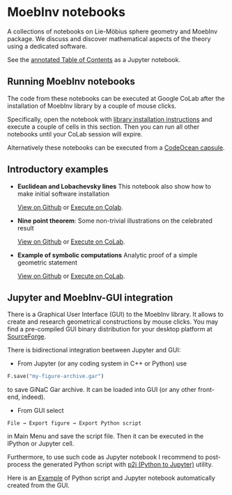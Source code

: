 # MoebInv notebooks
A collections of notebooks on Lie-Möbius sphere geometry and MoebInv package. We discuss and discover mathematical aspects of the theory using a dedicated software.

See the [annotated Table of Contents](https://github.com/vvkisil/MoebInv-notebooks/blob/master/Table%20of%20contents.ipynb) as a Jupyter notebook.


## Running MoebInv notebooks
The code from these notebooks can be executed at Google CoLab after the installation of MoebInv library by a couple of mouse clicks.

Specifically, open the notebook with [library installation instructions](https://colab.research.google.com/github/vvkisil/MoebInv-notebooks/blob/master/Introduction/Euclidean_and_Lobachevsky_lines.ipynb#Installing-required-software) and execute a couple of cells in this section. Then you can run all other notebooks until your CoLab session will expire.

Alternatively these notebooks can be executed from  a [CodeOcean capsule](https://codeocean.com/capsule/7952650/tree).


## Introductory examples

+ **Euclidean and Lobachevsky lines** This notebook also show how to make initial software installation

   [View on Github](https://github.com/vvkisil/MoebInv-notebooks/blob/Introduction/master/Introduction/Euclidean_and_Lobachevsky_lines.ipynb) or [Execute on Colab](https://colab.research.google.com/github/vvkisil/MoebInv-notebooks/blob/master/Introduction/Euclidean_and_Lobachevsky_lines.ipynb).

+ **Nine point theorem**: Some non-trivial illustrations on the celebrated result

   [View on
  Github](https://github.com/vvkisil/MoebInv-notebooks/blob/master/Introduction/Nine_point_theorem.ipynb)
or  [Execute on CoLab](https://colab.research.google.com/github/vvkisil/MoebInv-notebooks/blob/master/Introduction/Nine_point_theorem.ipynb).

* **Example of symbolic computations** Analytic proof of a simple geometric statement

   [View on
  Github](https://github.com/vvkisil/MoebInv-notebooks/blob/master/Introduction/Example_of_symbolic_computations.ipynb)
or  [Execute on CoLab](https://colab.research.google.com/github/vvkisil/MoebInv-notebooks/blob/master/Introduction/Example_of_symbolic_computations.ipynb).


## Jupyter and MoebInv-GUI integration
There is a Graphical User Interface (GUI) to the MoebInv library. It allows to create and research geometrical constructions by mouse clicks. You may find a pre-compiled GUI binary distribution for your desktop platform at [SourceForge](https://sourceforge.net/projects/moebinv/files/binary/). 

There is bidirectional integration beetween Jupyter and GUI:

* From Jupyter (or any coding system in C++ or Python) use
``` python
F.save("my-figure-archive.gar")
```
to save GiNaC Gar archive. It can be loaded into GUI (or any other front-end, indeed).
* From GUI select
```
File → Export figure → Export Python script
```
in Main Menu and save the script file. Then it can be executed in the IPython or Jupyter cell.

Furthermore, to use such code as Jupyter notebook I recommend to post-process the generated Python script with [p2j (Python to Jupyter)](https://pypi.org/project/p2j/) utility.

Here is an [Example](https://colab.research.google.com/drive/101nZupZRtDXaF5GRrjOmuMHd5oPOzpL8#scrollTo=MIcFs9KN4J4_) of Python script and Jupyter notebook automatically created from the GUI.

